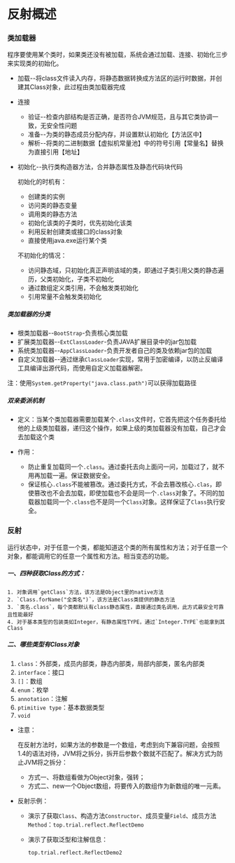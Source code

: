 # 反射概述



### 类加载器

程序要使用某个类时，如果类还没有被加载，系统会通过加载、连接、初始化三步来实现类的初始化。

* 加载--将class文件读入内存，将静态数据转换成方法区的运行时数据，并创建其Class对象，此过程由类加载器完成

* 连接

  * 验证--检查内部结构是否正确，是否符合JVM规范，且与其它类协调一致，无安全性问题
  * 准备--为类的静态成员分配内存，并设置默认初始化【方法区中】
  * 解析--将类的二进制数据【虚拟机常量池】中的符号引用【常量名】替换为直接引用【地址】

* 初始化--执行类构造器<clinit>方法，合并静态属性及静态代码块代码

  初始化的时机有：

  * 创建类的实例
  * 访问类的静态变量
  * 调用类的静态方法
  * 初始化该类的子类时，优先初始化该类
  * 利用反射创建类或接口的class对象
  * 直接使用java.exe运行某个类
  
  不初始化的情况：
  
  * 访问静态域，只初始化真正声明该域的类，即通过子类引用父类的静态遍历，父类初始化，子类不初始化
  * 通过数组定义类引用，不会触发类初始化
  * 引用常量不会触发类初始化

##### 类加载器的分类

* 根类加载器--`BootStrap`-负责核心类加载
* 扩展类加载器--`ExtClassLoader`-负责JAVA扩展目录中的jar包加载
* 系统类加载器--`AppClassLoader`-负责开发者自己的类及依赖jar包的加载
* 自定义加载器--通过继承`ClassLoader`实现，常用于加密编译，以防止反编译工具编译出源代码，而使用自定义加载器解密。

注：使用`System.getProperty("java.class.path")`可以获得加载路径

##### 双亲委派机制

* 定义：当某个类加载器需要加载某个`.class`文件时，它首先把这个任务委托给他的上级类加载器，递归这个操作，如果上级的类加载器没有加载，自己才会去加载这个类

* 作用：
  * 防止重复加载同一个`.class`。通过委托去向上面问一问，加载过了，就不用再加载一遍。保证数据安全。
  * 保证核心`.class`不能被篡改。通过委托方式，不会去篡改核心`.clas`，即使篡改也不会去加载，即使加载也不会是同一个`.class`对象了。不同的加载器加载同一个`.class`也不是同一个`Class`对象。这样保证了`Class`执行安全。

### 反射

运行状态中，对于任意一个类，都能知道这个类的所有属性和方法；对于任意一个对象，都能调用它的任意一个属性和方法。相当变态的功能。

##### 一、四种获取Class的方式：

	1. 对象调用`getClass`方法，该方法是Object里的native方法
 	2. `Class.forName("全类名")`，该方法是Class类提供的静态方法
 	3. `类名.class`，每个类都默认有class静态属性，直接通过类名调用，此方式最安全可靠且性能最好
 	4. 对于基本类型的包装类如Integer，有静态属性TYPE，通过`Integer.TYPE`也能拿到其Class

##### 二、哪些类型有Class对象

1. `class`：外部类，成员内部类，静态内部类，局部内部类，匿名内部类
2. `interface`：接口
3. `[]`：数组
4. `enum`：枚举
5. `annotation`：注解
6. `ptimitive type`：基本数据类型
7. `void`

* 注意：

  在反射方法时，如果方法的参数是一个数组，考虑到向下兼容问题，会按照1.4的语法对待，JVM将之拆分，拆开后参数个数就不匹配了。解决方式为防止JVM将之拆分：

  * 方式一、将数组看做为Object对象，强转；
  * 方式二、new一个Object数组，将要传入的数组作为新数组的唯一元素。

* 反射示例：
  * 演示了获取`Class`、构造方法`Constructor`、成员变量`Field`、成员方法`Method`：`top.trial.reflect.ReflectDemo`
  
  * 演示了获取泛型和注解信息：
  
    `top.trial.reflect.ReflectDemo2`

